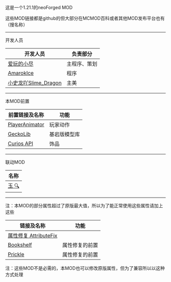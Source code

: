这是一个1.21.1的neoForged MOD
<p>
这些MOD链接都是github的但大部分在MCMOD百科或者其他MOD发布平台也有（搜名称）
<hr>
开发人员

| 开发人员                                                     | 负责部分   |
|----------------------------------------------------------|--------|
| [爱玩的小尽](https://space.bilibili.com/1082533225)           | 主程序、策划 |
| [AmarokIce](https://space.bilibili.com/171428397)        | 程序     |
| [小史龙吖Slime_Dragon](https://space.bilibili.com/569400746) | 主美     |

<hr>

本MOD前置

| 前置链接及名称                                                            | 功能     |
|--------------------------------------------------------------------|--------|
| [PlayerAnimator](https://github.com/KosmX/minecraftPlayerAnimator) | 玩家动作   |
| [GeckoLib](https://github.com/bernie-g/geckolib)                   | 基岩版模型库 |
| [Curios API](https://github.com/TheIllusiveC4/Curios)              | 饰品     |

<hr>

联动MOD

| 名称                                      |
|-----------------------------------------|
| [玉 🔍](https://github.com/Snownee/Jade) |

<hr>

注：本MOD的部分属性超过了原版最大值，所以为了能正常使用这些属性请加上这些

| 链接及名称                                                                  | 功能      |
|------------------------------------------------------------------------|---------|
| [属性修复 AttributeFix](https://github.com/Darkhax-Minecraft/AttributeFix) |         |
| [Bookshelf](https://github.com/Darkhax-Minecraft/Bookshelf)            | 属性修复的前置 |
| [Prickle](https://github.com/Darkhax-Minecraft/PrickleMC)              | 属性修复的前置 |
注：这些MOD不是必需的，本MOD也可以修改原版属性，但为了兼容所以以这种方式处理